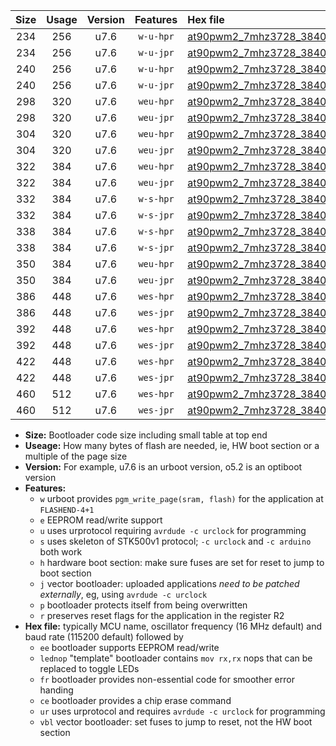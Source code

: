 |Size|Usage|Version|Features|Hex file|
|:-:|:-:|:-:|:-:|:--|
|234|256|u7.6|`w-u-hpr`|[at90pwm2_7mhz3728_38400bps_ur.hex](https://raw.githubusercontent.com/stefanrueger/urboot/main/at90pwm2_7mhz3728_38400bps_ur.hex)|
|234|256|u7.6|`w-u-jpr`|[at90pwm2_7mhz3728_38400bps_ur_vbl.hex](https://raw.githubusercontent.com/stefanrueger/urboot/main/at90pwm2_7mhz3728_38400bps_ur_vbl.hex)|
|240|256|u7.6|`w-u-hpr`|[at90pwm2_7mhz3728_38400bps_lednop_ur.hex](https://raw.githubusercontent.com/stefanrueger/urboot/main/at90pwm2_7mhz3728_38400bps_lednop_ur.hex)|
|240|256|u7.6|`w-u-jpr`|[at90pwm2_7mhz3728_38400bps_lednop_ur_vbl.hex](https://raw.githubusercontent.com/stefanrueger/urboot/main/at90pwm2_7mhz3728_38400bps_lednop_ur_vbl.hex)|
|298|320|u7.6|`weu-hpr`|[at90pwm2_7mhz3728_38400bps_ee_ur.hex](https://raw.githubusercontent.com/stefanrueger/urboot/main/at90pwm2_7mhz3728_38400bps_ee_ur.hex)|
|298|320|u7.6|`weu-jpr`|[at90pwm2_7mhz3728_38400bps_ee_ur_vbl.hex](https://raw.githubusercontent.com/stefanrueger/urboot/main/at90pwm2_7mhz3728_38400bps_ee_ur_vbl.hex)|
|304|320|u7.6|`weu-hpr`|[at90pwm2_7mhz3728_38400bps_ee_lednop_ur.hex](https://raw.githubusercontent.com/stefanrueger/urboot/main/at90pwm2_7mhz3728_38400bps_ee_lednop_ur.hex)|
|304|320|u7.6|`weu-jpr`|[at90pwm2_7mhz3728_38400bps_ee_lednop_ur_vbl.hex](https://raw.githubusercontent.com/stefanrueger/urboot/main/at90pwm2_7mhz3728_38400bps_ee_lednop_ur_vbl.hex)|
|322|384|u7.6|`weu-hpr`|[at90pwm2_7mhz3728_38400bps_ee_lednop_fr_ur.hex](https://raw.githubusercontent.com/stefanrueger/urboot/main/at90pwm2_7mhz3728_38400bps_ee_lednop_fr_ur.hex)|
|322|384|u7.6|`weu-jpr`|[at90pwm2_7mhz3728_38400bps_ee_lednop_fr_ur_vbl.hex](https://raw.githubusercontent.com/stefanrueger/urboot/main/at90pwm2_7mhz3728_38400bps_ee_lednop_fr_ur_vbl.hex)|
|332|384|u7.6|`w-s-hpr`|[at90pwm2_7mhz3728_38400bps.hex](https://raw.githubusercontent.com/stefanrueger/urboot/main/at90pwm2_7mhz3728_38400bps.hex)|
|332|384|u7.6|`w-s-jpr`|[at90pwm2_7mhz3728_38400bps_vbl.hex](https://raw.githubusercontent.com/stefanrueger/urboot/main/at90pwm2_7mhz3728_38400bps_vbl.hex)|
|338|384|u7.6|`w-s-hpr`|[at90pwm2_7mhz3728_38400bps_lednop.hex](https://raw.githubusercontent.com/stefanrueger/urboot/main/at90pwm2_7mhz3728_38400bps_lednop.hex)|
|338|384|u7.6|`w-s-jpr`|[at90pwm2_7mhz3728_38400bps_lednop_vbl.hex](https://raw.githubusercontent.com/stefanrueger/urboot/main/at90pwm2_7mhz3728_38400bps_lednop_vbl.hex)|
|350|384|u7.6|`weu-hpr`|[at90pwm2_7mhz3728_38400bps_ee_lednop_fr_ce_ur.hex](https://raw.githubusercontent.com/stefanrueger/urboot/main/at90pwm2_7mhz3728_38400bps_ee_lednop_fr_ce_ur.hex)|
|350|384|u7.6|`weu-jpr`|[at90pwm2_7mhz3728_38400bps_ee_lednop_fr_ce_ur_vbl.hex](https://raw.githubusercontent.com/stefanrueger/urboot/main/at90pwm2_7mhz3728_38400bps_ee_lednop_fr_ce_ur_vbl.hex)|
|386|448|u7.6|`wes-hpr`|[at90pwm2_7mhz3728_38400bps_ee.hex](https://raw.githubusercontent.com/stefanrueger/urboot/main/at90pwm2_7mhz3728_38400bps_ee.hex)|
|386|448|u7.6|`wes-jpr`|[at90pwm2_7mhz3728_38400bps_ee_vbl.hex](https://raw.githubusercontent.com/stefanrueger/urboot/main/at90pwm2_7mhz3728_38400bps_ee_vbl.hex)|
|392|448|u7.6|`wes-hpr`|[at90pwm2_7mhz3728_38400bps_ee_lednop.hex](https://raw.githubusercontent.com/stefanrueger/urboot/main/at90pwm2_7mhz3728_38400bps_ee_lednop.hex)|
|392|448|u7.6|`wes-jpr`|[at90pwm2_7mhz3728_38400bps_ee_lednop_vbl.hex](https://raw.githubusercontent.com/stefanrueger/urboot/main/at90pwm2_7mhz3728_38400bps_ee_lednop_vbl.hex)|
|422|448|u7.6|`wes-hpr`|[at90pwm2_7mhz3728_38400bps_ee_lednop_fr.hex](https://raw.githubusercontent.com/stefanrueger/urboot/main/at90pwm2_7mhz3728_38400bps_ee_lednop_fr.hex)|
|422|448|u7.6|`wes-jpr`|[at90pwm2_7mhz3728_38400bps_ee_lednop_fr_vbl.hex](https://raw.githubusercontent.com/stefanrueger/urboot/main/at90pwm2_7mhz3728_38400bps_ee_lednop_fr_vbl.hex)|
|460|512|u7.6|`wes-hpr`|[at90pwm2_7mhz3728_38400bps_ee_lednop_fr_ce.hex](https://raw.githubusercontent.com/stefanrueger/urboot/main/at90pwm2_7mhz3728_38400bps_ee_lednop_fr_ce.hex)|
|460|512|u7.6|`wes-jpr`|[at90pwm2_7mhz3728_38400bps_ee_lednop_fr_ce_vbl.hex](https://raw.githubusercontent.com/stefanrueger/urboot/main/at90pwm2_7mhz3728_38400bps_ee_lednop_fr_ce_vbl.hex)|

- **Size:** Bootloader code size including small table at top end
- **Useage:** How many bytes of flash are needed, ie, HW boot section or a multiple of the page size
- **Version:** For example, u7.6 is an urboot version, o5.2 is an optiboot version
- **Features:**
  + `w` urboot provides `pgm_write_page(sram, flash)` for the application at `FLASHEND-4+1`
  + `e` EEPROM read/write support
  + `u` uses urprotocol requiring `avrdude -c urclock` for programming
  + `s` uses skeleton of STK500v1 protocol; `-c urclock` and `-c arduino` both work
  + `h` hardware boot section: make sure fuses are set for reset to jump to boot section
  + `j` vector bootloader: uploaded applications *need to be patched externally*, eg, using `avrdude -c urclock`
  + `p` bootloader protects itself from being overwritten
  + `r` preserves reset flags for the application in the register R2
- **Hex file:** typically MCU name, oscillator frequency (16 MHz default) and baud rate (115200 default) followed by
  + `ee` bootloader supports EEPROM read/write
  + `lednop` "template" bootloader contains `mov rx,rx` nops that can be replaced to toggle LEDs
  + `fr` bootloader provides non-essential code for smoother error handing
  + `ce` bootloader provides a chip erase command
  + `ur` uses urprotocol and requires `avrdude -c urclock` for programming
  + `vbl` vector bootloader: set fuses to jump to reset, not the HW boot section

